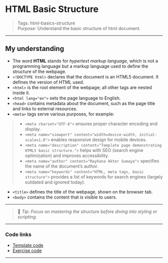 # HTML Basic Structure

> Tags: html-basics-structure  
> _Purpose:_ Understand the basic structure of html document.

---

## My understanding

- The word **HTML** stands for _hypertext markup language_, which is not a programming language but a markup language used to define the structure of the webpage.
- `<!DOCTYPE html>` declares that the document is an HTML5 document. It defines the version of HTML used.
- `<html>` is the root element of the webpage; all other tags are nested inside it.
- `<html lang="en">` sets the page language to English.
- `<head>` contains metadata about the document, such as the page title and links to external resources.
- `<meta>` tags serve various purposes, for example:

> - `<meta charset="UTF-8">` ensures proper character encoding and display.  
> - `<meta name="viewport" content="width=device-width, initial-scale=1.0">` enables responsive design for mobile devices.  
> - `<meta name="description" content="Template page demonstrating HTML5 basic structure.">` helps with SEO (search engine optimization) and improves accessibility.  
> - `<meta name="author" content="Rayhana Akter Sumaya">` specifies the name of the document’s author.  
> - `<meta name="keywords" content="HTML, meta tags, basic structure">` provides a list of keywords for search engines (largely outdated and ignored today).

- `<title>` defines the title of the webpage, shown on the browser tab.
- `<body>` contains the content that is visible to users.

---

> 🧠 _Tip: Focus on mastering the structure before diving into styling or scripting._

---

### Code links

- [Template code](01-template.html)
- [Exercise code](02-exercise.html)

---
